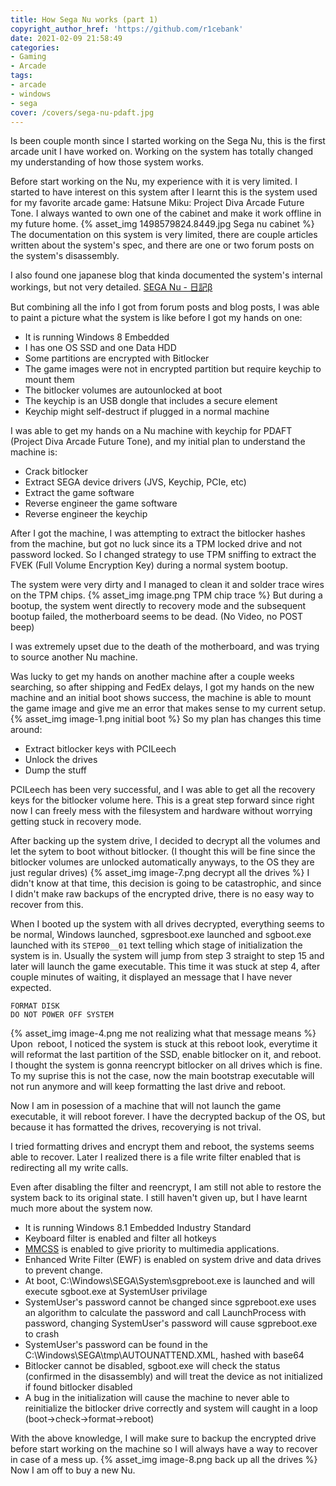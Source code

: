 ```yaml
---
title: How Sega Nu works (part 1)
copyright_author_href: 'https://github.com/r1cebank'
date: 2021-02-09 21:58:49
categories:
- Gaming
- Arcade
tags:
- arcade
- windows
- sega
cover: /covers/sega-nu-pdaft.jpg
---
```

Is been couple month since I started working on the Sega Nu, this is the first arcade unit I have worked on. Working on the system has totally changed my understanding of how those system works.

Before start working on the Nu, my experience with it is very limited. I started to have interest on this system after I learnt this is the system used for my favorite arcade game: Hatsune Miku: Project Diva Arcade Future Tone. I always wanted to own one of the cabinet and make it work offline in my future home.
{% asset_img 1498579824.8449.jpg Sega nu cabinet %}
The documentation on this system is very limited, there are couple articles written about the system's spec, and there are one or two forum posts on the system's disassembly.

I also found one japanese blog that kinda documented the system's internal workings, but not very detailed. [SEGA Nu - 日記β](http://d4.princess.ne.jp/blog/art/00007.html#cm)

But combining all the info I got from forum posts and blog posts, I was able to paint a picture what the system is like before I got my hands on one:

- It is running Windows 8 Embedded
- I has one OS SSD and one Data HDD
- Some partitions are encrypted with Bitlocker
- The game images were not in encrypted partition but require keychip to mount them
- The bitlocker volumes are autounlocked at boot
- The keychip is an USB dongle that includes a secure element
- Keychip might self-destruct if plugged in a normal machine

I was able to get my hands on a Nu machine with keychip for PDAFT (Project Diva Arcade Future Tone), and my initial plan to understand the machine is:

- Crack bitlocker
- Extract SEGA device drivers (JVS, Keychip, PCIe, etc)
- Extract the game software
- Reverse engineer the game software
- Reverse engineer the keychip

After I got the machine, I was attempting to extract the bitlocker hashes from the machine, but got no luck since its a TPM locked drive and not password locked. So I changed strategy to use TPM sniffing to extract the FVEK (Full Volume Encryption Key) during a normal system bootup.

The system were very dirty and I managed to clean it and solder trace wires on the TPM chips.
{% asset_img image.png TPM chip trace %}
But during a bootup, the system went directly to recovery mode and the subsequent bootup failed, the motherboard seems to be dead. (No Video, no POST beep)

I was extremely upset due to the death of the motherboard, and was trying to source another Nu machine.

Was lucky to get my hands on another machine after a couple weeks searching, so after shipping and FedEx delays, I got my hands on the new machine and an initial boot shows success, the machine is able to mount the game image and give me an error that makes sense to my current setup.
{% asset_img image-1.png initial boot %}
So my plan has changes this time around:

- Extract bitlocker keys with PCILeech
- Unlock the drives
- Dump the stuff

PCILeech has been very successful, and I was able to get all the recovery keys for the bitlocker volume here. This is a great step forward since right now I can freely mess with the filesystem and hardware without worrying getting stuck in recovery mode.

After backing up the system drive, I decided to decrypt all the volumes and let the sytem to boot without bitlocker. (I thought this will be fine since the bitlocker volumes are unlocked automatically anyways, to the OS they are just regular drives)
{% asset_img image-7.png decrypt all the drives %}
I didn't know at that time, this decision is going to be catastrophic, and since I didn't make raw backups of the encrypted drive, there is no easy way to recover from this.

When I booted up the system with all drives decrypted, everything seems to be normal, Windows launched, sgpresboot.exe launched and sgboot.exe launched with its `STEP00__01` text telling which stage of initialization the system is in. Usually the system will jump from step 3 straight to step 15 and later will launch the game executable. This time it was stuck at step 4, after couple minutes of waiting, it displayed an message that I have never expected.

    FORMAT DISK
    DO NOT POWER OFF SYSTEM
    

{% asset_img image-4.png me not realizing what that message means %}
Upon  reboot, I noticed the system is stuck at this reboot look, everytime it will reformat the last partition of the SSD, enable bitlocker on it, and reboot. I thought the system is gonna reencrypt bitlocker on all drives which is fine. To my suprise this is not the case, now the main bootstrap executable will not run anymore and will keep formatting the last drive and reboot.

Now I am in posession of a machine that will not launch the game executable, it will reboot forever. I have the decrypted backup of the OS, but because it has formatted the drives, recoverying is not trival.

I tried formatting drives and encrypt them and reboot, the systems seems able to recover. Later I realized there is a file write filter enabled that is redirecting all my write calls.

Even after disabling the filter and reencrypt, I am still not able to restore the system back to its original state. I still haven't given up, but I have learnt much more about the system now.

- It is running Windows 8.1 Embedded Industry Standard
- Keyboard filter is enabled and filter all hotkeys
- [MMCSS](https://docs.microsoft.com/en-us/windows/win32/procthread/multimedia-class-scheduler-service) is enabled to give priority to multimedia applications.
- Enhanced Write Filter (EWF) is enabled on system drive and data drives to prevent change.
- At boot, C:\Windows\SEGA\System\sgpreboot.exe is launched and will execute sgboot.exe at SystemUser privilage
- SystemUser's password cannot be changed since sgpreboot.exe uses an algorithm to calculate the password and call LaunchProcess with password, changing SystemUser's password will cause sgpreboot.exe to crash
- SystemUser's password can be found in the C:\Windows\SEGA\tmp\AUTOUNATTEND.XML, hashed with base64
- Bitlocker cannot be disabled, sgboot.exe will check the status (confirmed in the disassembly) and will treat the device as not initialized if found bitlocker disabled
- A bug in the initialization will cause the machine to never able to reinitialize the bitlocker drive correctly and system will caught in a loop (boot->check->format->reboot)

With the above knowledge, I will make sure to backup the encrypted drive before start working on the machine so I will always have a way to recover in case of a mess up.
{% asset_img image-8.png back up all the drives %}
Now I am off to buy a new Nu.
